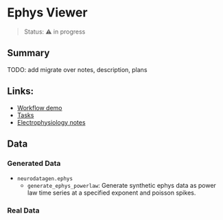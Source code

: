 # Ephys Viewer
> Status: :warning: in progress

## Summary
TODO: add migrate over notes, description, plans

## Links:
- [Workflow demo](./demo_ephys-viewer.ipynb)
- [Tasks](https://github.com/orgs/holoviz-topics/projects/1/views/1?filterQuery=neuro-labels%3A%22*ephys-viewer*%22)
- [Electrophysiology notes](https://github.com/holoviz-topics/neuro/wiki/Electrophysiology-notes)

## Data

### Generated Data
- `neurodatagen.ephys`
  - `generate_ephys_powerlaw`: Generate synthetic ephys data as power law time series at a specified exponent and poisson spikes.

### Real Data
